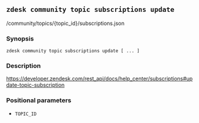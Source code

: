 ## `zdesk community topic subscriptions update`

/community/topics/{topic_id}/subscriptions.json

### Synopsis

    zdesk community topic subscriptions update [ ... ]

### Description

https://developer.zendesk.com/rest_api/docs/help_center/subscriptions#update-topic-subscription

### Positional parameters

* `TOPIC_ID`

